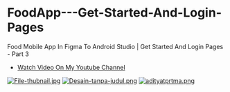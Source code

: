 # FoodApp---Get-Started-And-Login-Pages
Food Mobile App In Figma To Android Studio | Get Started And Login Pages - Part 3 

- [Watch Video On My Youtube Channel](https://youtu.be/GRMvN1KPL3o)

[![File-thubnail.jpg](https://i.postimg.cc/wMfXwDj8/File-thubnail.jpg)](https://postimg.cc/bSnSJDn3)
[![Desain-tanpa-judul.png](https://i.postimg.cc/ryD3vXSL/Desain-tanpa-judul.png)](https://postimg.cc/5jMsCr7P)
[![adityatprtma.png](https://i.postimg.cc/ncyZpPYc/adityatprtma.png)](https://postimg.cc/2V7gxTKP)
